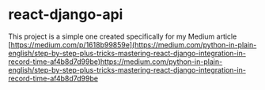 # react-django-api

This project is a simple one created specifically for my Medium article
[https://medium.com/p/1618b99859e](https://medium.com/python-in-plain-english/step-by-step-plus-tricks-mastering-react-django-integration-in-record-time-af4b8d7d99be)https://medium.com/python-in-plain-english/step-by-step-plus-tricks-mastering-react-django-integration-in-record-time-af4b8d7d99be
